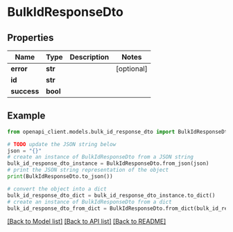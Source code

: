 # BulkIdResponseDto


## Properties

Name | Type | Description | Notes
------------ | ------------- | ------------- | -------------
**error** | **str** |  | [optional] 
**id** | **str** |  | 
**success** | **bool** |  | 

## Example

```python
from openapi_client.models.bulk_id_response_dto import BulkIdResponseDto

# TODO update the JSON string below
json = "{}"
# create an instance of BulkIdResponseDto from a JSON string
bulk_id_response_dto_instance = BulkIdResponseDto.from_json(json)
# print the JSON string representation of the object
print(BulkIdResponseDto.to_json())

# convert the object into a dict
bulk_id_response_dto_dict = bulk_id_response_dto_instance.to_dict()
# create an instance of BulkIdResponseDto from a dict
bulk_id_response_dto_from_dict = BulkIdResponseDto.from_dict(bulk_id_response_dto_dict)
```
[[Back to Model list]](../README.md#documentation-for-models) [[Back to API list]](../README.md#documentation-for-api-endpoints) [[Back to README]](../README.md)


